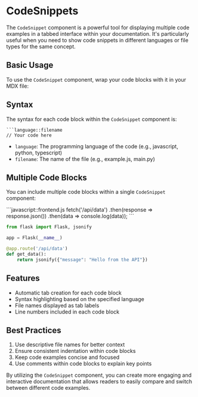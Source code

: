 # CodeSnippets

The `CodeSnippet` component is a powerful tool for displaying multiple code examples in a tabbed interface within your documentation. It's particularly useful when you need to show code snippets in different languages or file types for the same concept.

## Basic Usage

To use the `CodeSnippet` component, wrap your code blocks with it in your MDX file:

## Syntax

The syntax for each code block within the `CodeSnippet` component is:

```
```language::filename
// Your code here
```

- `language`: The programming language of the code (e.g., javascript, python, typescript)
- `filename`: The name of the file (e.g., example.js, main.py)

## Multiple Code Blocks

You can include multiple code blocks within a single `CodeSnippet` component:

<CodeSnippets>
```javascript::frontend.js
fetch('/api/data')
  .then(response => response.json())
  .then(data => console.log(data));
```

```python::backend.py
from flask import Flask, jsonify

app = Flask(__name__)

@app.route('/api/data')
def get_data():
    return jsonify({"message": "Hello from the API"})
```

</CodeSnippets>

## Features

- Automatic tab creation for each code block
- Syntax highlighting based on the specified language
- File names displayed as tab labels
- Line numbers included in each code block

## Best Practices

1. Use descriptive file names for better context
2. Ensure consistent indentation within code blocks
3. Keep code examples concise and focused
4. Use comments within code blocks to explain key points

By utilizing the `CodeSnippet` component, you can create more engaging and interactive documentation that allows readers to easily compare and switch between different code examples.

  